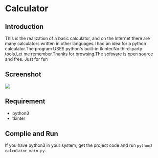 Calculator
===
Introduction
---
This is the realization of a basic calculator, and on the Internet there are many calculators written in other languages.I had an idea for a python calculator.The program USES python's built-in tkinter.No third-party tools.Let me remember.Thanks for browsing.The software is open source and free.
Just for fun

Screenshot
---
![](https://github.com/18746521060/Calculator/Calculator.jpg)

Requirement
---
* python3
* tkinter

Complie and Run
---
If you have python3 in your system, get the project code and run `python3 calculator_main.py`.

